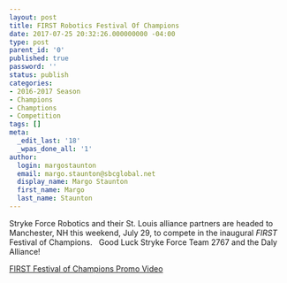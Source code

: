 ```yaml
---
layout: post
title: FIRST Robotics Festival Of Champions
date: 2017-07-25 20:32:26.000000000 -04:00
type: post
parent_id: '0'
published: true
password: ''
status: publish
categories:
- 2016-2017 Season
- Champions
- Champtions
- Competition
tags: []
meta:
  _edit_last: '18'
  _wpas_done_all: '1'
author:
  login: margostaunton
  email: margo.staunton@sbcglobal.net
  display_name: Margo Staunton
  first_name: Margo
  last_name: Staunton
---
```

<p>Stryke Force Robotics and their St. Louis alliance partners are headed to Manchester, NH this weekend, July 29, to compete in the inaugural <em>FIRST </em>Festival of Champions. &nbsp; Good Luck Stryke Force Team 2767 and the Daly Alliance!</p>
<div class="ytp-title" data-visual-id="1">
<div class="ytp-title-text">
<p><a href="https://youtu.be/-LIaV6_74Nk">FIRST Festival of Champions Promo Video</a></p>
<div class="ytp-title-subtext">&nbsp;</div>
</div>
</div>
<div class="ytp-iv-video-content" data-layer="4">&nbsp;</div>
<div class="ytp-gradient-bottom" data-layer="8">&nbsp;</div>
<div class="ytp-chrome-bottom" data-layer="8">&nbsp;</div>
<div class="ytp-left-controls">&nbsp;</div>
<div class="ytp-right-controls">&nbsp;</div>
<div id="player" class=" content-alignment watch-small ">&nbsp;</div>
<div id="content" class=" content-alignment">&nbsp;</div>

